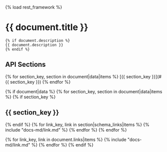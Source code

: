 {% load rest_framework %}


# {{ document.title }}
    {% if document.description %}
    {{ document.description }}
    {% endif %}

## API Sections
{% for section_key, section in document|data|items %}
[{{ section_key }}](#{{ section_key }})
{% endfor %}

{% if document|data %}
{% for section_key, section in document|data|items %}
{% if section_key %}
## {{ section_key }}
{% endif %}
    {% for link_key, link in section|schema_links|items %}
        {% include "docs-md/link.md" %}
    {% endfor %}
{% endfor %}

{% for link_key, link in document.links|items %}
    {% include "docs-md/link.md" %}
{% endfor %}
{% endif %}
